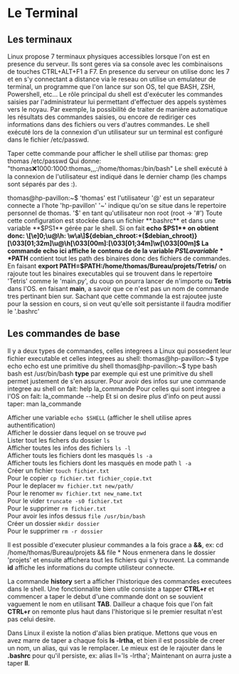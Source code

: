 # Le Terminal

## Les terminaux
Linux propose 7 terminaux physiques accessibles lorsque l'on est en presence du serveur. Ils sont geres via sa console avec les combinaisons de touches CTRL+ALT+F1 a F7.
En presence du serveur on utilise donc les 7 et en s'y connectant a distance via le reseau on utilise un emulateur de terminal, un programme que l'on lance sur son OS, tel que BASH, ZSH, Powershell, etc...
Le rôle principal du shell est d'exécuter les commandes saisies par l'administrateur lui permettant d'effectuer des appels systèmes vers le noyau.
Par exemple, la possibilité de traiter de manière automatique les résultats des commandes saisies, ou encore de rediriger ces informations dans des fichiers ou vers d'autres commandes.
Le shell exécuté lors de la connexion d'un utilisateur sur un terminal est configuré dans le fichier  /etc/passwd.

Taper cette commande pour afficher le shell utilise par thomas: 
    grep thomas /etc/passwd
Qui donne:
"thomas:x:1000:1000:thomas,,,:/home/thomas:/bin/bash"
Le shell exécuté à la connexion de l'utilisateur est indiqué dans le dernier champ (les champs sont séparés par des :).

thomas@hp-pavillon:~$
'thomas' est l'utilisateur
'@' est un separateur
connecte a l'hote 'hp-pavillon'
'~' indique qu'on se situe dans le repertoire personnel de thomas.
'$' en tant qu'utilisateur non root (root -> '#')
Toute cette configuration est stockée dans un fichier **.bashrc** et dans une variable **$PS1** gérée par le shell.
Si on fait **echo $PS1** on obtient donc:
    \[\e]0;\u@\h: \w\a\]${debian_chroot:+($debian_chroot)}\[\033[01;32m\]\u@\h\[\033[00m\]:\[\033[01;34m\]\w\[\033[00m\]\$
La commande echo ici affiche le contenu de de la variable $PS1
La variable **$PATH** contient tout les path des binaires donc des fichiers de commandes.
En faisant **export PATH=$PATH:/home/thomas/Bureau/projets/Tetris/** on rajoute tout les binaires executables qui se trouvent dans le repertoire 'Tetris' comme le 'main.py', du coup on pourra lancer de n'importe ou **Tetris** dans l'OS. en faisant **main**, a savoir que ce n'est pas un nom de commande tres pertinant bien sur. Sachant que cette commande la est rajoutee juste pour la session en cours, si on veut qu'elle soit persistante il faudra modifier le '.bashrc'

## Les commandes de base

Il y a deux types de commandes, celles integrees a Linux qui possedent leur fichier executable et celles integrees au shell:
    thomas@hp-pavillon:~$ type echo
    echo est une primitive du shell
    thomas@hp-pavillon:~$ type bash
    bash est /usr/bin/bash
**type** par exemple qui est une primitive du shell permet justement de s'en assurer.
Pour avoir des infos sur une commande integree au shell on fait:
    help la_commande
Pour celles qui sont integree a l'OS on fait:
    la_commande --help
Et si on desire plus d'info on peut aussi taper:
    man la_commande

Afficher une variable `echo $SHELL` (afficher le shell utilise apres authentification)<br>
Afficher le dossier dans lequel on se trouve `pwd`<br>
Lister tout les fichers du dossier `ls`<br>
Afficher toutes les infos des fichiers `ls -l`<br>
Afficher touts les fichiers dont les masqués `ls -a`<br>
Afficher touts les fichiers dont les masqués en mode path `l -a`<br>
Créer un fichier `touch fichier.txt`<br>
Pour le copier `cp fichier.txt fichier_copie.txt`<br>
Pour le deplacer `mv fichier.txt new/path/`<br>
Pour le renomer `mv fichier.txt new_name.txt`<br>
Pour le vider `truncate -s0 fichier.txt`<br>
Pour le supprimer `rm fichier.txt`<br>
Pour avoir les infos dessus `file /usr/bin/bash`<br>
Créer un dossier `mkdir dossier`<br>
Pour le supprimer `rm -r dossier`<br>

Il est possible d'executer plusieur commandes a la fois grace a **&&**, ex:
    cd /home/thomas/Bureau/projets && file *
Nous enmenera dans le dossier 'projets' et ensuite affichera tout les fichiers qui s'y trouvent.
La commande **id** affiche les informations du compte utilisteur connecte.

La commande **history** sert a afficher l'historique des commandes executees dans le shell.
Une fonctionnalite bien utile consiste a tapper **CTRL+r** et commencer a taper le debut d'une commande dont on se souvient vaguement le nom en utilisant **TAB**.
Dailleur a chaque fois que l'on fait **CTRL+r** on remonte plus haut dans l'historique si le premier resultat n'est pas celui desire.

Dans Linux il existe la notion d'alias bien pratique. Mettons que vous en avez marre de taper a chaque fois **ls -lrtha**, et bien il est possible de creer un nom, un alias, qui vas le remplacer. Le mieux est de le rajouter dans le **.bashrc** pour qu'il persiste, ex:
    alias ll='ls -lrtha';
Maintenant on aurra juste a taper **ll**.